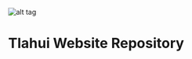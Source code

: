 ![alt tag](https://raw.githubusercontent.com/Tlahui/TlahuiAPI/master/Tlahui.png)



# Tlahui Website Repository
